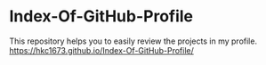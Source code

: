# Index-Of-GitHub-Profile
This repository helps you to easily review the projects in my profile.
https://hkc1673.github.io/Index-Of-GitHub-Profile/
